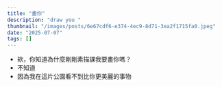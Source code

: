 ```yaml
---
title: "畫你"
description: "draw you "
thumbnail: "/images/posts/6e67cdf6-e374-4ec9-8d71-3ea2f1715fa0.jpeg"
date: "2025-07-07"
tags: []
---
```

- 欸，你知道為什麼剛剛素描課我要畫你嗎？
- 不知道
- 因為我在這片公園看不到比你更美麗的事物
